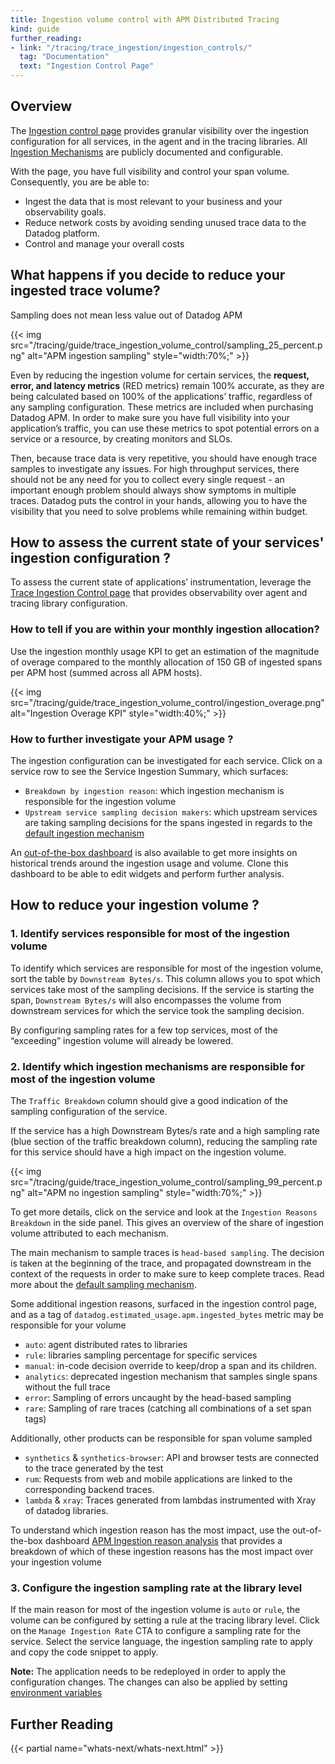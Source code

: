 ```yaml
---
title: Ingestion volume control with APM Distributed Tracing
kind: guide
further_reading:
- link: "/tracing/trace_ingestion/ingestion_controls/"
  tag: "Documentation"
  text: "Ingestion Control Page"
---
```


## Overview

The [Ingestion control page][1] provides granular visibility over the ingestion configuration for all services, in the agent and in the tracing libraries. All [Ingestion Mechanisms][2] are publicly documented and configurable.

With the page, you have full visibility and control your span volume. Consequently, you are be able to:
- Ingest the data that is most relevant to your business and your observability goals.
- Reduce network costs by avoiding sending unused trace data to the Datadog platform.
- Control and manage your overall costs


## What happens if you decide to reduce your ingested trace volume?

Sampling does not mean less value out of Datadog APM

{{< img src="/tracing/guide/trace_ingestion_volume_control/sampling_25_percent.png" alt="APM ingestion sampling" style="width:70%;" >}}

Even by reducing the ingestion volume for certain services, the **request, error, and latency metrics** (RED metrics) remain 100% accurate, as they are being calculated based on 100% of the applications’ traffic, regardless of any sampling configuration. These metrics are included when purchasing Datadog APM. In order to make sure you have full visibility into your application’s traffic, you can use these metrics to spot potential errors on a service or a resource, by creating monitors and SLOs.

Then, because trace data is very repetitive, you should have enough trace samples to investigate any issues. For high throughput services, there should not be any need for you to collect every single request - an important enough problem should always show symptoms in multiple traces. Datadog puts the control in your hands, allowing you to have the visibility that you need to solve problems while remaining within budget.

## How to assess the current state of your services' ingestion configuration ?

To assess the current state of applications’ instrumentation, leverage the [Trace Ingestion Control page][1] that provides observability over agent and tracing library configuration.



### How to tell if you are within your monthly ingestion allocation?

Use the ingestion monthly usage KPI to get an estimation of the magnitude of overage compared to the monthly allocation of 150 GB of ingested spans per APM host (summed across all APM hosts).

{{< img src="/tracing/guide/trace_ingestion_volume_control/ingestion_overage.png" alt="Ingestion Overage KPI" style="width:40%;" >}}

### How to further investigate your APM usage ?

The ingestion configuration can be investigated for each service. Click on a service row to see the Service Ingestion Summary, which surfaces:
- `Breakdown by ingestion reason`: which ingestion mechanism is responsible for the ingestion volume
- `Upstream service sampling decision makers`: which upstream services are taking sampling decisions for the spans ingested in regards to the [default ingestion mechanism][3]

An [out-of-the-box dashboard][4] is also available to get more insights on historical trends around the ingestion usage and volume. Clone this dashboard to be able to edit widgets and perform further analysis.

## How to reduce your ingestion volume ?

### 1. Identify services responsible for most of the ingestion volume

To identify which services are responsible for most of the ingestion volume, sort the table by `Downstream Bytes/s`. This column allows you to spot which services take most of the sampling decisions.
If the service is starting the span, `Downstream Bytes/s` will also encompasses the volume from downstream services for which the service took the sampling decision.

By configuring sampling rates for a few top services, most of the “exceeding” ingestion volume will already be lowered.

### 2. Identify which ingestion mechanisms are responsible for most of the ingestion volume

The `Traffic Breakdown` column should give a good indication of the sampling configuration of the service.

If the service has a high Downstream Bytes/s rate and a high sampling rate (blue section of the traffic breakdown column), reducing the sampling rate for this service should have a high impact on the ingestion volume.

{{< img src="/tracing/guide/trace_ingestion_volume_control/sampling_99_percent.png" alt="APM no ingestion sampling" style="width:70%;" >}}

To get more details, click on the service and look at the `Ingestion Reasons Breakdown` in the side panel. This gives an overview of the share of ingestion volume attributed to each mechanism.

The main mechanism to sample traces is `head-based sampling`. The decision is taken at the beginning of the trace, and propagated downstream in the context of the requests in order to make sure to keep complete traces. Read more about the [default sampling mechanism][3].

Some additional ingestion reasons, surfaced in the ingestion control page, and as a tag of `datadog.estimated_usage.apm.ingested_bytes` metric may be responsible for your volume
- `auto`: agent distributed rates to libraries
- `rule`: libraries sampling percentage for specific services
- `manual`: in-code decision override to keep/drop a span and its children.
- `analytics`: deprecated ingestion mechanism that samples single spans without the full trace
- `error`: Sampling of errors uncaught by the head-based sampling
- `rare`: Sampling of rare traces (catching all combinations of a set span tags)

Additionally, other products can be responsible for span volume sampled
- `synthetics` & `synthetics-browser`: API and browser tests are connected to the trace generated by the test
- `rum`: Requests from web and mobile applications are linked to the corresponding backend traces.
- `lambda` & `xray`: Traces generated from lambdas instrumented with Xray of datadog libraries.

To understand which ingestion reason has the most impact, use the out-of-the-box dashboard [APM Ingestion reason analysis][5] that provides a breakdown of which of these ingestion reasons has the most impact over your ingestion volume

### 3. Configure the ingestion sampling rate at the library level

If the main reason for most of the ingestion volume is `auto` or `rule`, the volume can be configured by setting a rule at the tracing library level.
Click on the `Manage Ingestion Rate` CTA to configure a sampling rate for the service. Select the service language, the ingestion sampling rate to apply and copy the code snippet to apply.

**Note:** The application needs to be redeployed in order to apply the configuration changes. The changes can also be applied by setting [environment variables][6]


## Further Reading

{{< partial name="whats-next/whats-next.html" >}}

[1]: /tracing/trace_ingestion/ingestion_controls
[2]: /tracing/trace_ingestion/mechanisms
[3]: /tracing/trace_ingestion/mechanisms/#head-based-default-mechanism
[4]: /tracing/trace_retention/usage_metrics/
[5]: https://app.datadoghq.com/
[6]: /tracing/trace_ingestion/mechanisms/?tab=environmentvariables#in-tracing-libraries-user-defined-rules
